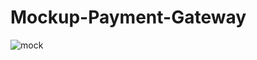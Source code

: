 # Mockup-Payment-Gateway
![mock](https://user-images.githubusercontent.com/128070861/235053896-64578526-40b0-4d46-967a-8d6bd9134c79.PNG)
